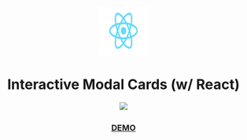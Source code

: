 

<p align="center">
  <img src="./src/assets/logo.svg" height="100px" width="100px"> 
</p>
<h1 align="center">Interactive Modal Cards (w/ React)</h1>

<p align="center">
  <img src="./src/assets/20200620-interactive-modal.gif" width="600px">
</p>

<a href="https://react-interactive-cards.netlify.app/" target="_blank"><h3 align="center">DEMO</h3></a>
